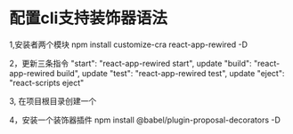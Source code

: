 

# 配置cli支持装饰器语法
1,安装者两个模块
npm install customize-cra  react-app-rewired -D

2，更新三条指令
    "start": "react-app-rewired start", update
    "build": "react-app-rewired build", update
    "test": "react-app-rewired test", update
    "eject": "react-scripts eject" 

3, 在项目根目录创建一个

4，安装一个装饰器插件
 npm install @babel/plugin-proposal-decorators -D

